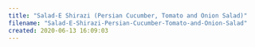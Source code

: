 ```yaml
---
title: "Salad-E Shirazi (Persian Cucumber, Tomato and Onion Salad)"
filename: "Salad-E-Shirazi-Persian-Cucumber-Tomato-and-Onion-Salad"
created: 2020-06-13 16:09:03
---
```

